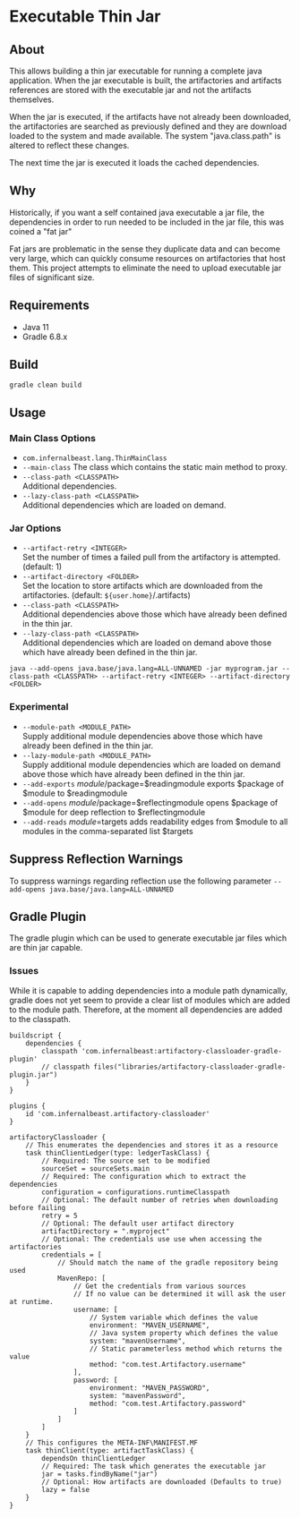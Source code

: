 # Executable Thin Jar
## About
This allows building a thin jar executable for running a complete java application. When the jar executable is built, the artifactories and artifacts references are stored with the executable jar and not the artifacts themselves.

When the jar is executed, if the artifacts have not already been downloaded, the artifactories are searched as previously defined and they are download loaded to the system and made available. The system "java.class.path" is altered to reflect these changes.

The next time the jar is executed it loads the cached dependencies.

## Why
Historically, if you want a self contained java executable a jar file, the dependencies in order to run needed to be included in the jar file, this was coined a "fat jar"

Fat jars are problematic in the sense they duplicate data and can become very large, which can quickly consume resources on artifactories that host them. This project attempts to eliminate the need to upload executable jar files of significant size.

## Requirements
* Java 11
* Gradle 6.8.x

## Build
`gradle clean build`

## Usage
### Main Class Options
* `com.infernalbeast.lang.ThinMainClass`
* `--main-class`
The class which contains the static main method to proxy.
* `--class-path <CLASSPATH>`  
Additional dependencies.
* `--lazy-class-path <CLASSPATH>`  
Additional dependencies which are loaded on demand.

### Jar Options
* `--artifact-retry <INTEGER>`  
Set the number of times a failed pull from the artifactory is attempted. (default: 1)
* `--artifact-directory <FOLDER>`  
Set the location to store artifacts which are downloaded from the artifactories. (default: `${user.home}`/.artifacts)
* `--class-path <CLASSPATH>`  
Additional dependencies above those which have already been defined in the thin jar.
* `--lazy-class-path <CLASSPATH>`  
Additional dependencies which are loaded on demand above those which have already been defined in the thin jar.

```
java --add-opens java.base/java.lang=ALL-UNNAMED -jar myprogram.jar --class-path <CLASSPATH> --artifact-retry <INTEGER> --artifact-directory <FOLDER>
```

### Experimental
* `--module-path <MODULE_PATH>`  
Supply additional module dependencies above those which have already been defined in the thin jar.
* `--lazy-module-path <MODULE_PATH>`  
Supply additional module dependencies which are loaded on demand above those which have already been defined in the thin jar.
* `--add-exports`
$module/$package=$readingmodule exports $package of $module to $readingmodule
* `--add-opens`
$module/$package=$reflectingmodule opens $package of $module for deep reflection to $reflectingmodule
* `--add-reads`
$module=$targets adds readability edges from $module to all modules in the comma-separated list $targets

## Suppress Reflection Warnings
To suppress warnings regarding reflection use the following parameter
`--add-opens java.base/java.lang=ALL-UNNAMED`

## Gradle Plugin
The gradle plugin which can be used to generate executable jar files which are thin jar capable.

### Issues
While it is capable to adding dependencies into a module path dynamically, gradle does not yet seem to provide a clear list of modules which are added to the module path. Therefore, at the moment all dependencies are added to the classpath.

```
buildscript {
	dependencies {
		classpath 'com.infernalbeast:artifactory-classloader-gradle-plugin'
		// classpath files("libraries/artifactory-classloader-gradle-plugin.jar")
	}
}

plugins {
	id 'com.infernalbeast.artifactory-classloader'
}

artifactoryClassloader {
	// This enumerates the dependencies and stores it as a resource
	task thinClientLedger(type: ledgerTaskClass) {
		// Required: The source set to be modified
		sourceSet = sourceSets.main
		// Required: The configuration which to extract the dependencies
		configuration = configurations.runtimeClasspath
		// Optional: The default number of retries when downloading before failing
		retry = 5
		// Optional: The default user artifact directory
		artifactDirectory = ".myproject"
		// Optional: The credentials use use when accessing the artifactories
		credentials = [
			// Should match the name of the gradle repository being used
			MavenRepo: [
				// Get the credentials from various sources
				// If no value can be determined it will ask the user at runtime.
				username: [
					// System variable which defines the value
					environment: "MAVEN_USERNAME",
					// Java system property which defines the value
					system: "mavenUsername",
					// Static parameterless method which returns the value
					method: "com.test.Artifactory.username"
				],
				password: [
					environment: "MAVEN_PASSWORD",
					system: "mavenPassword",
					method: "com.test.Artifactory.password"
				]
			]
		]
	}
	// This configures the META-INF\MANIFEST.MF
	task thinClient(type: artifactTaskClass) {
		dependsOn thinClientLedger
		// Required: The task which generates the executable jar
		jar = tasks.findByName("jar")
		// Optional: How artifacts are downloaded (Defaults to true)
		lazy = false
	}
}
```
